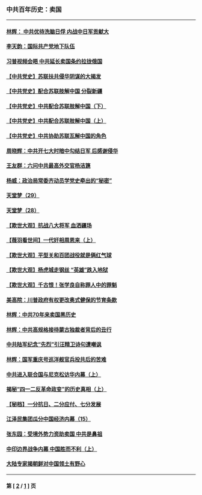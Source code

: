 ### 中共百年历史：卖国
---
#### [林辉： 中共优待洗脑日俘 内战中日军贡献大](../../pages/nf1176117/n13624644.md?04090430) 
#### [李天韵：国际共产党地下队伍](../../pages/nf1176117/n13611808.md?04090430) 
#### [习普视频会晤 中共延长卖国条约拉拢俄国](../../pages/nf1176117/n13060971.md?04090430) 
#### [【中共党史】苏联扶共侵华阴谋的大揭发](../../pages/nf1176117/n13056050.md?04090430) 
#### [【中共党史】配合苏联肢解中国 分裂新疆](../../pages/nf1176117/n13040700.md?04090430) 
#### [【中共党史】中共配合苏联肢解中国（下）](../../pages/nf1176117/n13035660.md?04090430) 
#### [【中共党史】中共配合苏联肢解中国（上）](../../pages/nf1176117/n13030262.md?04090430) 
#### [【中共党史】中共协助苏联瓦解中国的角色](../../pages/nf1176117/n13018109.md?04090430) 
#### [周晓辉：中共开七大时暗中勾结日军 后感谢侵华](../../pages/nf1176117/n12921960.md?04090430) 
#### [王友群：六问中共最高外交官杨洁篪](../../pages/nf1176117/n12836495.md?04090430) 
#### [杨威：政治局常委齐动员学党史牵出的“秘密”](../../pages/nf1176117/n12764642.md?04090430) 
#### [天堂梦（29）](../../pages/nf1176117/n12408465.md?04090430) 
#### [天堂梦（28）](../../pages/nf1176117/n12408309.md?04090430) 
#### [【欺世大观】抗战八大将军 血洒疆场](../../pages/nf1176117/n12357044.md?04090430) 
#### [【薇羽看世间】一代奸相周恩来（上）](../../pages/nf1176117/n12401109.md?04090430) 
#### [【欺世大观】平型关和百团战役就是俩红气球](../../pages/nf1176117/n12359157.md?04090430) 
#### [【欺世大观】杨虎城走钢丝 “英雄”跌入地狱](../../pages/nf1176117/n12358840.md?04090430) 
#### [【欺世大观】千古恨！张学良自称罪人中的罪魁](../../pages/nf1176117/n12358629.md?04090430) 
#### [美高院：川普政府有权更改奥式健保的节育条款](../../pages/nf1176117/n12242171.md?04090430) 
#### [林辉：中共70年来卖国黑历史](../../pages/nf1176117/n11552181.md?04090430) 
#### [林辉：中共高规格接待蒙古独裁者背后的丑行](../../pages/nf1176117/n11225005.md?04090430) 
#### [中共陆军纪念“先烈”引汪精卫诗句遭嘲讽](../../pages/nf1176117/n11153345.md?04090430) 
#### [林辉：国军重庆号巡洋舰官兵投共后的苦难](../../pages/nf1176117/n10997801.md?04090430) 
#### [中共进入联合国与尼克松访华内幕（上）](../../pages/nf1176117/n10138788.md?04090430) 
#### [揭秘“四一二反革命政变”的历史真相（上）](../../pages/nf1176117/n9996650.md?04090430) 
#### [【秘档】一分抗日、二分应付、七分发展](../../pages/nf1176117/n9331484.md?04090430) 
#### [江泽民集团瓜分中国经济内幕（15）](../../pages/nf1176117/n9268584.md?04090430) 
#### [张东园：受境外势力资助卖国 中共是鼻祖](../../pages/nf1176117/n9272480.md?04090430) 
#### [中印边界战争内幕 中国胜而不利（上）](../../pages/nf1176117/n9252458.md?04090430) 
#### [大陆专家揭朝鲜对中国领土有野心](../../pages/nf1176117/n9074056.md?04090430) 

---
#### 第 [ [2](./2.md?04090430) / [1](./1.md?04090430) ] 页
